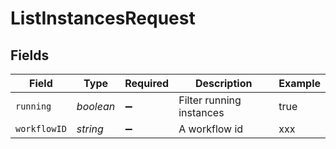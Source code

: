 # ListInstancesRequest


## Fields

| Field                    | Type                     | Required                 | Description              | Example                  |
| ------------------------ | ------------------------ | ------------------------ | ------------------------ | ------------------------ |
| `running`                | *boolean*                | :heavy_minus_sign:       | Filter running instances | true                     |
| `workflowID`             | *string*                 | :heavy_minus_sign:       | A workflow id            | xxx                      |